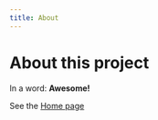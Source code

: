 ```yaml
---
title: About
---
```


# About this project

In a word: **Awesome!**

See the [Home page](/practicum/README.md)

